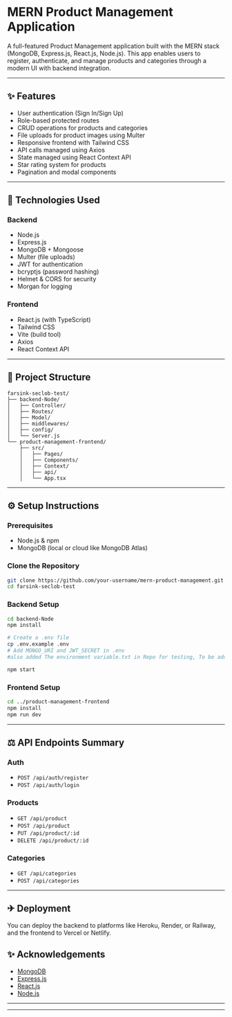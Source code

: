 # MERN Product Management Application

A full-featured Product Management application built with the MERN stack (MongoDB, Express.js, React.js, Node.js). This app enables users to register, authenticate, and manage products and categories through a modern UI with backend integration.

---

## ✨ Features

* User authentication (Sign In/Sign Up)
* Role-based protected routes
* CRUD operations for products and categories
* File uploads for product images using Multer
* Responsive frontend with Tailwind CSS
* API calls managed using Axios
* State managed using React Context API
* Star rating system for products
* Pagination and modal components

---

## 🧰 Technologies Used

### Backend

* Node.js
* Express.js
* MongoDB + Mongoose
* Multer (file uploads)
* JWT for authentication
* bcryptjs (password hashing)
* Helmet & CORS for security
* Morgan for logging

### Frontend

* React.js (with TypeScript)
* Tailwind CSS
* Vite (build tool)
* Axios
* React Context API

---

## 📁 Project Structure

```
farsink-seclob-test/
├── backend-Node/
│   ├── Controller/
│   ├── Routes/
│   ├── Model/
│   ├── middlewares/
│   ├── config/
│   └── Server.js
└── product-management-frontend/
    ├── src/
    │   ├── Pages/
    │   ├── Components/
    │   ├── Context/
    │   ├── api/
    │   └── App.tsx
```

---

## ⚙️ Setup Instructions

### Prerequisites

* Node.js & npm
* MongoDB (local or cloud like MongoDB Atlas)

### Clone the Repository

```bash
git clone https://github.com/your-username/mern-product-management.git
cd farsink-seclob-test
```

### Backend Setup

```bash
cd backend-Node
npm install

# Create a .env file
cp .env.example .env
# Add MONGO_URI and JWT_SECRET in .env
#also added The environment variable.txt in Repo for testing, To be added in .env file 

npm start
```

### Frontend Setup

```bash
cd ../product-management-frontend
npm install
npm run dev
```

---

## ⚖️ API Endpoints Summary

### Auth

* `POST /api/auth/register`
* `POST /api/auth/login`

### Products

* `GET /api/product`
* `POST /api/product`
* `PUT /api/product/:id`
* `DELETE /api/product/:id`

### Categories

* `GET /api/categories`
* `POST /api/categories`

---

## ✈ Deployment

You can deploy the backend to platforms like Heroku, Render, or Railway, and the frontend to Vercel or Netlify.


## ✨ Acknowledgements

* [MongoDB](https://www.mongodb.com/)
* [Express.js](https://expressjs.com/)
* [React.js](https://reactjs.org/)
* [Node.js](https://nodejs.org/)

---


---
